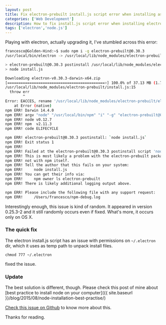 ```yaml
---
layout: post
title: Fix electron-prebuilt install.js script error when installing as superuser
categories: ['Web Development']
description: How to fix install.js script error when installing electron-prebuilt as superuser
tags: ['electron','node.js']
---
```


Playing with electron, actually upgrading it, I've stumbled across this error:

```sh
francesco@Golden-Hind:~$ sudo npm i -g electron-prebuilt@0.30.3
/usr/local/bin/electron -> /usr/local/lib/node_modules/electron-prebuilt/cli.js

> electron-prebuilt@0.30.3 postinstall /usr/local/lib/node_modules/electron-prebuilt
> node install.js

Downloading electron-v0.30.3-darwin-x64.zip
[============================================>] 100.0% of 37.13 MB (1.75 MB/s)
/usr/local/lib/node_modules/electron-prebuilt/install.js:15
  throw err
        ^
Error: EACCES, rename '/usr/local/lib/node_modules/electron-prebuilt/electron-tmp-download/electron-v0.30.3-darwin-x64.zip'
    at Error (native)
npm ERR! Darwin 14.4.0
npm ERR! argv "node" "/usr/local/bin/npm" "i" "-g" "electron-prebuilt@0.30.3"
npm ERR! node v0.12.7
npm ERR! npm  v2.11.3
npm ERR! code ELIFECYCLE

npm ERR! electron-prebuilt@0.30.3 postinstall: `node install.js`
npm ERR! Exit status 1
npm ERR! 
npm ERR! Failed at the electron-prebuilt@0.30.3 postinstall script 'node install.js'.
npm ERR! This is most likely a problem with the electron-prebuilt package,
npm ERR! not with npm itself.
npm ERR! Tell the author that this fails on your system:
npm ERR!     node install.js
npm ERR! You can get their info via:
npm ERR!     npm owner ls electron-prebuilt
npm ERR! There is likely additional logging output above.

npm ERR! Please include the following file with any support request:
npm ERR!     /Users/francesco/npm-debug.log

```

Interestingly enough, this issue is kind of random. It appeared in version 0.25.3-2 and it still randomly occurs even if fixed. What's more, it occurs only on OS X.

### The quick fix

The electron install.js script has an issue with permissions on ```~/.electron``` dir, which it uses as temp path to unpack install files.

```
chmod 777 ~/.electron
```
fixed the issue.

### Update

The best solution is different, though. Please check this post of mine about [best practice to install node on your computer]({{ site.baseurl }}/blog/2015/08/node-installation-best-practise/)

[Check this issue on Github](https://github.com/atom/electron/issues/1709) to know more about this.

Thanks for reading.
